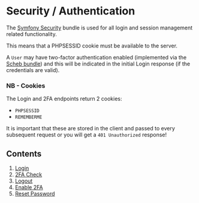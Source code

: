 # Security / Authentication

The [Symfony Security](https://symfony.com/doc/current/security.html) bundle
is used for all login and session management related functionality.

This means that a PHPSESSID cookie must be available to the server.

A `User` may have two-factor authentication enabled (implemented via the
[Scheb bundle](https://symfony.com/bundles/SchebTwoFactorBundle)) and this
will be indicated in the initial Login response (if the credentials are valid).

### NB - Cookies

The Login and 2FA endpoints return 2 cookies:
- `PHPSESSID`
- `REMEMBERME`

It is important that these are stored in the client and passed to every subsequent
request or you will get a `401 Unauthorized` response!

## Contents

1. [Login](./01_login.md)
2. [2FA Check](./02_2fa-check.md)
3. [Logout](./03_logout.md)
4. [Enable 2FA](./04_enable-2fa.md)
5. [Reset Password](./05_reset-password.md)
